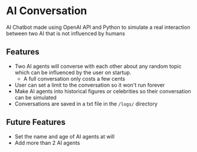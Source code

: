 # AI Conversation
AI Chatbot made using OpenAI API and Python to simulate a real interaction between two AI that is not influenced by humans

## Features
* Two AI agents will converse with each other about any random topic which can be influenced by the user on startup. 
  * A full conversation only costs a few cents
* User can set a limit to the conversation so it won't run forever
* Make AI agents into historical figures or celebrities so their conversation can be simulated
* Conversations are saved in a txt file in the `/logs/` directory

## Future Features
* Set the name and age of AI agents at will
* Add more than 2 AI agents
